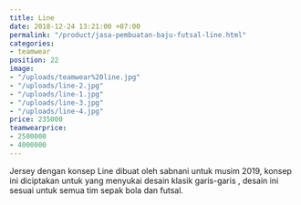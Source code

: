 ```yaml
---
title: Line
date: 2018-12-24 13:21:00 +07:00
permalink: "/product/jasa-pembuatan-baju-futsal-line.html"
categories:
- teamwear
position: 22
image:
- "/uploads/teamwear%20line.jpg"
- "/uploads/line-2.jpg"
- "/uploads/line-1.jpg"
- "/uploads/line-3.jpg"
- "/uploads/line-4.jpg"
price: 235000
teamwearprice:
- 2500000
- 4000000
---
```


Jersey dengan konsep Line dibuat oleh sabnani untuk  musim 2019, konsep ini diciptakan untuk yang menyukai desain klasik garis-garis , desain ini  sesuai untuk semua tim sepak bola dan futsal.


